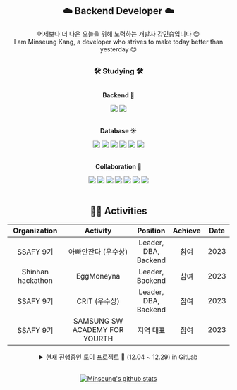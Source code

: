 
<div>
  
## <p align="center"> ☁️ Backend Developer ☁️ </p>
<div align="center">
    어제보다 더 나은 오늘을 위해 노력하는 개발자 강민승입니다 😊
</div>

<div align="center">
    I am Minseung Kang, a developer who strives to make today better than yesterday 😊
</div>

  

## <h3 align="center">🛠 Studying 🛠</h3> 

<div style="display:flex; flex-direction:column; align="center">
 <!-- Backend -->
     <p align="center"><strong> Backend 🌈 </strong></p>
    <div align="center">
        <img src="https://img.shields.io/badge/Java-007396?style=for-the-badge&logo=Java&logoColor=white"/> 
        <img src="https://img.shields.io/badge/Spring Boot-6DB33F?style=for-the-badge&logo=spring boot&logoColor=white"/>
    </div>
    <br/>
    <p align="center"><strong>Database ☀️</strong></p>
    <div align="center">
        <img src="https://img.shields.io/badge/hibernate-59666C?style=for-the-badge&logo=hibernate&logoColor=white"/>
        <img src="https://img.shields.io/badge/mysql-4479A1?style=for-the-badge&logo=mysql&logoColor=white"/>
        <img src="https://img.shields.io/badge/mongoDb-47A248?style=for-the-badge&logo=mongoDb&logoColor=white"/>
        <img src="https://img.shields.io/badge/redis-DC382D?style=for-the-badge&logo=redis&logoColor=white"/>
        <img src="https://img.shields.io/badge/firebase-FFCA28?style=for-the-badge&logo=firebase&logoColor=white"/>
        <img src="https://img.shields.io/badge/amazons3-569A31?style=for-the-badge&logo=amazons3&logoColor=white"/>
    </div>
<!--     배포 -->
<!--     <p><strong>Deploy</strong></p> -->
<!--         <div>
        <img src="https://img.shields.io/badge/docker-2496ED?style=for-the-badge&logo=docker&logoColor=white"/>
        <img src="https://img.shields.io/badge/jenkins-D24939?style=for-the-badge&logo=jenkins&logoColor=white"/>
        <img src="https://img.shields.io/badge/aws-232F3E?style=for-the-badge&logo=amazonaws&logoColor=white"/>
        <img src="https://img.shields.io/badge/nginx-009639?style=for-the-badge&logo=nginx&logoColor=white"/>
    </div> -->
    <br/>
    <p align="center"><strong>Collaboration 🌙</strong></p>
    <div align="center">
        <img src="https://img.shields.io/badge/git-F05032?style=for-the-badge&logo=git&logoColor=white"/>
        <img src="https://img.shields.io/badge/jira-0052CC?style=for-the-badge&logo=jira&logoColor=white"/>
        <img src="https://img.shields.io/badge/notion-000000?style=for-the-badge&logo=notion&logoColor=white"/>
        <img src="https://img.shields.io/badge/figma-F24E1E?style=for-the-badge&logo=figma&logoColor=white"/>
        <img src="https://img.shields.io/badge/Microsoft Teams-6264A7?style=for-the-badge&logo=Microsoft Teams&logoColor=white"/>
        <img src="https://img.shields.io/badge/Loop-F29400?style=for-the-badge&logo=Loop-&logoColor=white"/>
        <img src="https://img.shields.io/badge/sourcetree-0052CC?style=for-the-badge&logo=Loop-&logoColor=white"/>
    </div>
</div>
<br/>
<div align="center">
<h2>🏃‍♀️ Activities </h2>

| Organization |                Activity                |               Position                | Achieve | Date |
| :----------: | :------------------------------------: | :-----------------------------------: | :-----: | :--: |
|  SSAFY 9기   |                 아빠안잔다 (우수상)                |         Leader,<br/>DBA, <br/>Backend          |  참여   | 2023 |
|  Shinhan hackathon   |                 EggMoneyna                  |         Leader,<br/>Backend         |  참여   | 2023 |
|  SSAFY 9기   |      CRIT (우수상)           |         Leader, <br/>DBA, <br/>Backend         |  참여   | 2023 |
|  SSAFY 9기   |     SAMSUNG SW ACADEMY FOR YOURTH      |               지역 대표               | 참여 | 2023 |

</div>


<details markdown="1">
<summary align="center">현재 진행중인 토이 프로젝트 🐣 (12.04 ~ 12.29) in GitLab </summary>

### 서로의 할 일들을 공유하고, 공유하면서 동기부여를 통해 오늘을 살아내는 Toy Project. (1인 Front 100%, Back 100%) 

- **Skill set**: React.js, Spring Boot, Querydsl JPA, Spring data JPA, MySQL, kafka, Docker, Git, SourceTree, GitLab, GitLab Runner(CI/CD) -> On-premiss
- **프로젝트 의의**: 프로젝트에서 ORM 표준 JPA를 공부하면서 적용하고, Kafka, Docker, Querydsl JPA에 많은 고민과 배움을 이뤄내기 위한 프로젝트
- **진행 상황**:
    - (12.10) 주간 보고     
    - React.js - 처음하는 거라 배우는 중.
    - Spring Boot - JPA와 Querydsl을 통해 Query 최적화를 어떻게 할 수 있을지 고민과 적용 중.  
    
</details>

<br/>


<div align="center">
    
[![Minseung's github stats](https://github-readme-stats.vercel.app/api?username=donowhy&theme=material-palenight)](https://github.com/donowhy/github-readme-stats)
    
</div>
</div>
